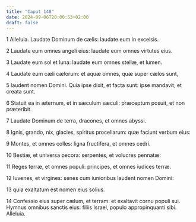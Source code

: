```yaml
---
title: "Caput 148"
date: 2024-09-06T20:00:53+02:00
draft: false
---
```



1 Alleluia. Laudate Dominum de cælis: laudate eum in excelsis.

2 Laudate eum omnes angeli eius: laudate eum omnes virtutes eius.

3 Laudate eum sol et luna: laudate eum omnes stellæ, et lumen.

4 Laudate eum cæli cælorum: et aquæ omnes, quæ super cælos sunt,

5 laudent nomen Domini. Quia ipse dixit, et facta sunt: ipse mandavit, et creata sunt.

6 Statuit ea in æternum, et in sæculum sæculi: præceptum posuit, et non præteribit.

7 Laudate Dominum de terra, dracones, et omnes abyssi.

8 Ignis, grando, nix, glacies, spiritus procellarum: quæ faciunt verbum eius:

9 Montes, et omnes colles: ligna fructifera, et omnes cedri.

10 Bestiæ, et universa pecora: serpentes, et volucres pennatæ:

11 Reges terræ, et omnes populi: principes, et omnes iudices terræ.

12 Iuvenes, et virgines: senes cum iunioribus laudent nomen Domini:

13 quia exaltatum est nomen eius solius.

14 Confessio eius super cælum, et terram: et exaltavit cornu populi sui. Hymnus omnibus sanctis eius: filiis Israel, populo appropinquanti sibi. Alleluia.

